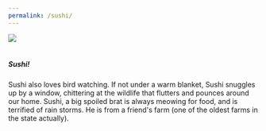 ```yaml
---
permalink: /sushi/
---
```


<picture>
  <img
    src="/images/sushi.jpg"><br>
</picture>
<br>

<h5>Sushi!</h5>

Sushi also loves bird watching. If not under a warm blanket, Sushi snuggles up by a window, chittering at the wildlife that flutters and pounces around our home. Sushi, a big spoiled brat is always meowing for food, and is terrified of rain storms. He is from a friend's farm (one of the oldest farms in the state actually).